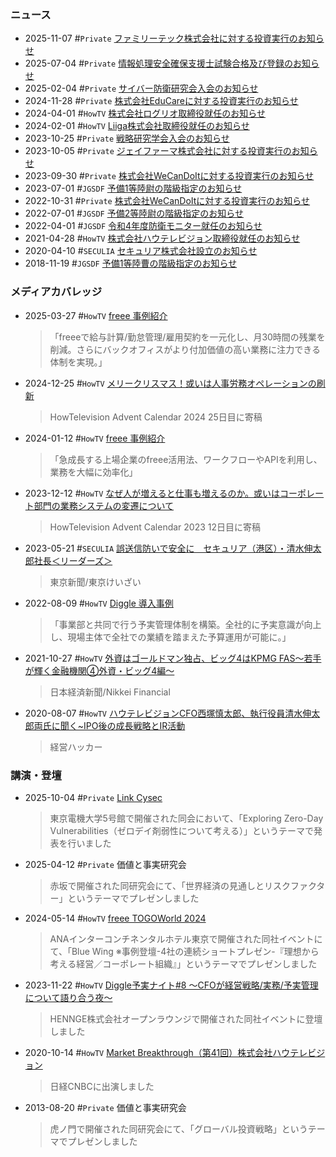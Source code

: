 ### ニュース ###

* 2025-11-07  #`Private`  [ファミリーテック株式会社に対する投資実行のお知らせ](./2025-11-07.md)
* 2025-07-04  #`Private`  [情報処理安全確保支援士試験合格及び登録のお知らせ](./2025-07-04.md)
* 2025-02-04  #`Private`  [サイバー防衛研究会入会のお知らせ](./2025-02-04.md)
* 2024-11-28  #`Private`  [株式会社EduCareに対する投資実行のお知らせ](./2024-11-28.md)
* 2024-04-01  #`HowTV`  [株式会社ログリオ取締役就任のお知らせ](./2024-04-01.md)
* 2024-02-01  #`HowTV`  [Liiga株式会社取締役就任のお知らせ](./2024-02-01.md)
* 2023-10-25  #`Private`  [戦略研究学会入会のお知らせ](./2023-10-25.md)
* 2023-10-05  #`Private`  [ジェイファーマ株式会社に対する投資実行のお知らせ](./2023-10-05.md)
* 2023-09-30  #`Private`  [株式会社WeCanDoItに対する投資実行のお知らせ](./2023-09-30.md)
* 2023-07-01  #`JGSDF`  [予備1等陸尉の階級指定のお知らせ](./2023-07-01.md)
* 2022-10-31  #`Private`  [株式会社WeCanDoItに対する投資実行のお知らせ](./2022-10-31.md)
* 2022-07-01  #`JGSDF`  [予備2等陸尉の階級指定のお知らせ](./2022-07-01.md)
* 2022-04-01  #`JGSDF`  [令和4年度防衛モニター就任のお知らせ](./2022-04-01.md)
* 2021-04-28  #`HowTV`  [株式会社ハウテレビジョン取締役就任のお知らせ](./2021-04-28.md)
* 2020-04-10  #`SECULIA`  [セキュリア株式会社設立のお知らせ](./2020-04-10.md)
* 2018-11-19  #`JGSDF`  [予備1等陸曹の階級指定のお知らせ](./2018-11-19.md)


### メディアカバレッジ ###
* 2025-03-27  #`HowTV`  [freee 事例紹介](https://www.freee.co.jp/cases/howtelevision-2/)
    > 「freeeで給与計算/勤怠管理/雇用契約を一元化し、月30時間の残業を削減。さらにバックオフィスがより付加価値の高い業務に注力できる体制を実現。」
* 2024-12-25  #`HowTV`  [メリークリスマス！或いは人事労務オペレーションの刷新](https://blog.howtelevision.co.jp/entry/2024/12/25/030000)
    >  HowTelevision Advent Calendar 2024 25日目に寄稿
* 2024-01-12  #`HowTV`  [freee 事例紹介](https://www.freee.co.jp/cases/howtelevision/)
    > 「急成長する上場企業のfreee活用法、ワークフローやAPIを利用し、業務を大幅に効率化」
* 2023-12-12  #`HowTV`  [なぜ人が増えると仕事も増えるのか。或いはコーポレート部門の業務システムの変遷について](https://blog.howtelevision.co.jp/entry/2023/12/12/000000)
    >  HowTelevision Advent Calendar 2023 12日目に寄稿
* 2023-05-21  #`SECULIA`  [誤送信防いで安全に　セキュリア（港区）・清水伸太郎社長＜リーダーズ＞](https://www.tokyo-np.co.jp/article/251373)
    > 東京新聞/東京けいざい
* 2022-08-09  #`HowTV`  [Diggle 導入事例](https://diggle.jp/case/howtelevision/)
    > 「事業部と共同で行う予実管理体制を構築。全社的に予実意識が向上し、現場主体で全社での業績を踏まえた予算運用が可能に。」
* 2021-10-27 #`HowTV`  [外資はゴールドマン独占、ビッグ4はKPMG FAS～若手が輝く金融機関④外資・ビッグ4編～](https://financial.nikkei.com/article/DGXZQOUB214Q40R21C21A0000000)
    > 日本経済新聞/Nikkei Financial
* 2020-08-07 #`HowTV`  [ハウテレビジョンCFO西塚慎太郎、執行役員清水伸太郎両氏に聞く~IPO後の成長戦略とIR活動](https://keiei.freee.co.jp/articles/i0101956)
    > 経営ハッカー


### 講演・登壇 ###
* 2025-10-04  #`Private`  [Link Cysec](https://team.cysec.isl.im.dendai.ac.jp/#h.5kqdx8j9c02a)
    > 東京電機大学5号館で開催された同会において、「Exploring Zero-Day Vulnerabilities（ゼロデイ剤弱性について考える）」というテーマで発表を行いました
* 2025-04-12  #`Private`  価値と事実研究会
    > 赤坂で開催された同研究会にて、「世界経済の見通しとリスクファクター」というテーマでプレゼンしました
* 2024-05-14  #`HowTV`  [freee TOGOWorld 2024](https://www.freee.co.jp/lp2/togo-world-2024/) 
    > ANAインターコンチネンタルホテル東京で開催された同社イベントにて、「Blue Wing ※事例登壇-4社の連続ショートプレゼン-『理想から考える経営／コーポレート組織』」というテーマでプレゼンしました
* 2023-11-22  #`HowTV`  [Diggle予実ナイト#8 ～CFOが経営戦略/実務/予実管理について語り合う夜～](https://diggle.jp/insights/events/20231122-yojitsu-night8/)
    > HENNGE株式会社オープンラウンジで開催された同社イベントに登壇しました
* 2020-10-14 #`HowTV`  [Market Breakthrough（第41回）株式会社ハウテレビジョン](https://www.youtube.com/watch?v=qbCc6Xc3gro)
    > 日経CNBCに出演しました
* 2013-08-20  #`Private`  価値と事実研究会
    > 虎ノ門で開催された同研究会にて、「グローバル投資戦略」というテーマでプレゼンしました
